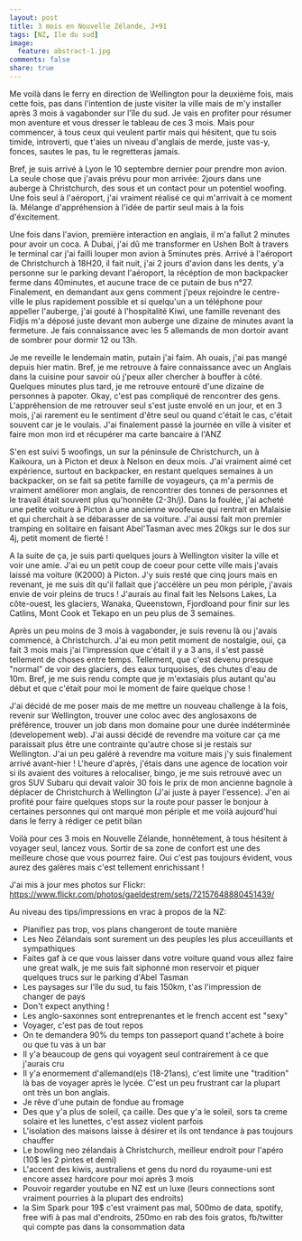 ```yaml
---
layout: post
title: 3 mois en Nouvelle Zélande, J+91
tags: [NZ, Ile du sud]
image:
  feature: abstract-1.jpg
comments: false
share: true
---
```


Me voilà dans le ferry en direction de Wellington pour la deuxième fois, mais cette fois, pas dans l'intention de juste visiter la ville mais de m'y installer après 3 mois à vagabonder sur l'île du sud. Je vais en profiter pour résumer mon aventure et vous dresser le tableau de ces 3 mois. Mais pour commencer, à tous ceux qui veulent partir mais qui hésitent, que tu sois timide, introverti, que t'aies un niveau d'anglais de merde, juste vas-y, fonces, sautes le pas, tu le regretteras jamais.

Bref, je suis arrivé à Lyon le 10 septembre dernier pour prendre mon avion. La seule chose que j'avais prévu pour mon arrivée: 2jours dans une auberge à Christchurch, des sous et un contact pour un potentiel woofing. Une fois seul à l'aéroport, j'ai vraiment réalisé ce qui m'arrivait à ce moment là. Mélange d'appréhension à l'idée de partir seul mais à la fois d'éxcitement. 

Une fois dans l'avion, première interaction en anglais, il m'a fallut 2 minutes pour avoir un coca. A Dubai, j'ai dû me transformer en Ushen Bolt à travers le terminal car j'ai failli louper mon avion à 5minutes près. Arrivé à l'aéroport de Christchurch à 18H20, il fait nuit, j'ai 2 jours d'avion dans les dents, y'a personne sur le parking devant l'aéroport, la récéption de mon backpacker ferme dans 40minutes, et aucune trace de ce putain de bus n°27. Finalement, en demandant aux gens comment j'peux rejoindre le centre-ville le plus rapidement possible et si quelqu'un a un téléphone pour appeller l'auberge, j'ai gouté à l'hospitalité Kiwi, une famille revenant des Fidjis m'a déposé juste devant mon auberge une dizaine de minutes avant la fermeture. Je fais connaissance avec les 5 allemands de mon dortoir avant de sombrer pour dormir 12 ou 13h.

Je me reveille le lendemain matin, putain j'ai faim. Ah ouais, j'ai pas mangé depuis hier matin. Bref, je me retrouve à faire connaissance avec un Anglais dans la cuisine pour savoir où j'peux aller chercher à bouffer à côté. Quelques minutes plus tard, je me retrouve entouré d'une dizaine de personnes à papoter. Okay, c'est pas compliqué de rencontrer des gens. L'appréhension de me retrouver seul s'est juste envolé en un jour, et en 3 mois, j'ai rarement eu le sentiment d'être seul ou quand c'était le cas, c'était souvent car je le voulais. J'ai finalement passé la journée en ville à visiter et faire mon mon ird et récupérer ma carte bancaire à l'ANZ 

S'en est suivi 5 woofings, un sur la péninsule de Christchurch, un à Kaikoura, un à Picton et deux à Nelson en deux mois. J'ai vraiment aimé cet expérience, surtout en backpacker, en restant quelques semaines à un backpacker, on se fait sa petite famille de voyageurs, ça m'a permis de vraiment améliorer mon anglais, de rencontrer des tonnes de personnes et le travail était souvent plus qu'honnête (2-3h/j). Dans la foulée, j'ai acheté une petite voiture à Picton à une ancienne woofeuse qui rentrait en Malaisie et qui cherchait à se débarasser de sa voiture. J'ai aussi fait mon premier tramping en solitaire en faisant Abel'Tasman avec mes 20kgs sur le dos sur 4j, petit moment de fierté ! 

A la suite de ça, je suis parti quelques jours à Wellington visiter la ville et voir une amie. J'ai eu un petit coup de coeur pour cette ville mais j'avais laissé ma voiture (K2000) à Picton. J'y suis resté que cinq jours mais en revenant, je me suis dit qu'il fallait que j'accélère un peu mon périple, j'avais envie de voir pleins de trucs ! J'aurais au final fait les Nelsons Lakes, La côte-ouest, les glaciers, Wanaka, Queenstown, Fjordloand pour finir sur les Catlins, Mont Cook et Tekapo en un peu plus de 3 semaines.

Après un peu moins de 3 mois à vagabonder, je suis revenu là ou j'avais commencé, à Christchurch. J'ai eu mon petit moment de nostalgie, oui, ça fait 3 mois mais j'ai l'impression que c'était il y a 3 ans, il s'est passé tellement de choses entre temps. Tellement, que c'est devenu presque "normal" de voir des glaciers, des eaux turquoises, des chutes d'eau de 10m. Bref, je me suis rendu compte que je m'extasiais plus autant qu'au début et que c'était pour moi le moment de faire quelque chose ! 

J'ai décidé de me poser mais de me mettre un nouveau challenge à la fois, revenir sur Wellington, trouver une coloc avec des anglosaxons de préférence, trouver un job dans mon domaine pour une durée indéterminée (developement web). J'ai aussi décidé de revendre ma voiture car ça me paraissait plus être une contrainte qu'autre chose si je restais sur Wellington. J'ai un peu galéré à revendre ma voiture mais j'y suis finalement arrivé avant-hier ! L'heure d'après, j'étais dans une agence de location voir si ils avaient des voitures à relocaliser, bingo, je me suis retrouvé avec un gros SUV Subaru qui devait valoir 30 fois le prix de mon ancienne bagnole à déplacer de Christchurch à Wellington (J'ai juste à payer l'essence). J'en ai profité pour faire quelques stops sur la route pour passer le bonjour à certaines personnes qui ont marqué mon périple et me voilà aujourd'hui dans le ferry à rédiger ce petit bilan 

Voilà pour ces 3 mois en Nouvelle Zélande, honnêtement, à tous hésitent à voyager seul, lancez vous. Sortir de sa zone de confort est une des meilleure chose que vous pourrez faire. Oui c'est pas toujours évident, vous aurez des galères mais c'est tellement enrichissant ! 

J'ai mis à jour mes photos sur Flickr: https://www.flickr.com/photos/gaeldestrem/sets/72157648880451439/

Au niveau des tips/impressions en vrac à propos de la NZ:  
* Planifiez pas trop, vos plans changeront de toute manière  
* Les Neo Zélandais sont surement un des peuples les plus acceuillants et sympathiques   
* Faites gaf à ce que vous laisser dans votre voiture quand vous allez faire une great walk, je me suis fait siphonné mon reservoir et piquer quelques trucs sur le parking d'Abel Tasman  
* Les paysages sur l'île du sud, tu fais 150km, t'as l'impression de changer de pays 
* Don't expect anything !  
* Les anglo-saxonnes sont entreprenantes et le french accent est "sexy"   
* Voyager, c'est pas de tout repos  
* On te demandera 90% du temps ton passeport quand t'achete à boire ou que tu vas à un bar  
* Il y'a beaucoup de gens qui voyagent seul contrairement à ce que j'aurais cru  
* Il y'a enormement d'allemand(e)s (18-21ans), c'est limite une "tradition" là bas de voyager après le lycée. C'est un peu frustrant car la plupart ont très un bon anglais.  
* Je rêve d'une putain de fondue au fromage  
* Des que y'a plus de soleil, ça caille. Des que y'a le soleil, sors ta creme solaire et les lunettes, c'est assez violent parfois  
* L'isolation des maisons laisse à désirer et ils ont tendance à pas toujours chauffer  
* Le bowling neo zélandais à Christchurch, meilleur endroit pour l'apéro (10$ les 2 pintes et demi)  
* L'accent des kiwis, australiens et gens du nord du royaume-uni est encore assez hardcore pour moi après 3 mois  
* Pouvoir regarder youtube en NZ est un luxe (leurs connections sont vraiment pourries à la plupart des endroits)  
* la Sim Spark pour 19$ c'est vraiment pas mal, 500mo de data, spotify, free wifi à pas mal d'endroits, 250mo en rab des fois gratos, fb/twitter qui compte pas dans la consommation data  

